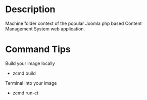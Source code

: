 # Description
Machine folder context of the popular Joomla php based Content Management System web application.

# Command Tips
Build your image locally
* zcmd build

Terminal into your image
* zcmd run-ct
